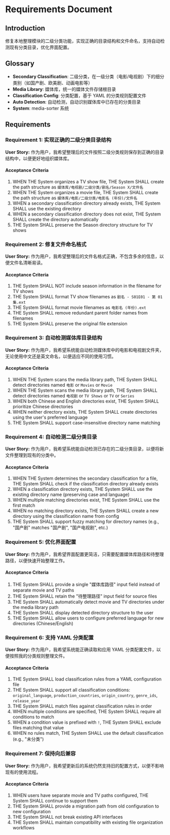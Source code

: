 # Requirements Document

## Introduction

修复本地整理模块的二级分类功能，实现正确的目录结构和文件命名，支持自动检测现有分类目录，优化界面配置。

## Glossary

- **Secondary Classification**: 二级分类，在一级分类（电影/电视剧）下的细分类别（如国产剧、欧美剧、动画电影等）
- **Media Library**: 媒体库，统一的媒体文件存储根目录
- **Classification Config**: 分类配置，基于 YAML 的分类规则配置文件
- **Auto Detection**: 自动检测，自动识别媒体库中已存在的分类目录
- **System**: media-sorter 系统

## Requirements

### Requirement 1: 实现正确的二级分类目录结构

**User Story:** 作为用户，我希望整理后的文件按照二级分类规则保存到正确的目录结构中，以便更好地组织媒体库。

#### Acceptance Criteria

1. WHEN THE System organizes a TV show file, THE System SHALL create the path structure as `媒体库/电视剧/二级分类/剧名/Season X/文件名`
2. WHEN THE System organizes a movie file, THE System SHALL create the path structure as `媒体库/电影/二级分类/电影名 (年份)/文件名`
3. WHEN a secondary classification directory already exists, THE System SHALL use the existing directory
4. WHEN a secondary classification directory does not exist, THE System SHALL create the directory automatically
5. THE System SHALL preserve the Season directory structure for TV shows

### Requirement 2: 修复文件命名格式

**User Story:** 作为用户，我希望整理后的文件名格式正确，不包含多余的信息，以便文件名清晰易读。

#### Acceptance Criteria

1. THE System SHALL NOT include season information in the filename for TV shows
2. THE System SHALL format TV show filenames as `剧名 - S01E01 - 第 01 集.ext`
3. THE System SHALL format movie filenames as `电影名 (年份).ext`
4. THE System SHALL remove redundant parent folder names from filenames
5. THE System SHALL preserve the original file extension

### Requirement 3: 自动检测媒体库目录结构

**User Story:** 作为用户，我希望系统能自动检测媒体库中的电影和电视剧文件夹，无论使用中文还是英文命名，以便适应不同的使用习惯。

#### Acceptance Criteria

1. WHEN THE System scans the media library path, THE System SHALL detect directories named `电影` or `Movies` or `Movie`
2. WHEN THE System scans the media library path, THE System SHALL detect directories named `电视剧` or `TV Shows` or `TV` or `Series`
3. WHEN both Chinese and English directories exist, THE System SHALL prioritize Chinese directories
4. WHEN neither directory exists, THE System SHALL create directories using the user's preferred language
5. THE System SHALL support case-insensitive directory name matching

### Requirement 4: 自动检测二级分类目录

**User Story:** 作为用户，我希望系统能自动检测已存在的二级分类目录，以便将新文件整理到现有的分类中。

#### Acceptance Criteria

1. WHEN THE System determines the secondary classification for a file, THE System SHALL check if the classification directory already exists
2. WHEN a classification directory exists, THE System SHALL use the existing directory name (preserving case and language)
3. WHEN multiple matching directories exist, THE System SHALL use the first match
4. WHEN no matching directory exists, THE System SHALL create a new directory using the classification name from config
5. THE System SHALL support fuzzy matching for directory names (e.g., "国产剧" matches "国产剧", "国产电视剧", etc.)

### Requirement 5: 优化界面配置

**User Story:** 作为用户，我希望界面配置更简洁，只需要配置媒体库路径和待整理路径，以便快速开始整理工作。

#### Acceptance Criteria

1. THE System SHALL provide a single "媒体库路径" input field instead of separate movie and TV paths
2. THE System SHALL retain the "待整理路径" input field for source files
3. THE System SHALL automatically detect movie and TV directories under the media library path
4. THE System SHALL display detected directory structure to the user
5. THE System SHALL allow users to configure preferred language for new directories (Chinese/English)

### Requirement 6: 支持 YAML 分类配置

**User Story:** 作为用户，我希望系统能正确读取和应用 YAML 分类配置文件，以便按照我的分类规则整理文件。

#### Acceptance Criteria

1. THE System SHALL load classification rules from a YAML configuration file
2. THE System SHALL support all classification conditions: `original_language`, `production_countries`, `origin_country`, `genre_ids`, `release_year`
3. THE System SHALL match files against classification rules in order
4. WHEN multiple conditions are specified, THE System SHALL require all conditions to match
5. WHEN a condition value is prefixed with `!`, THE System SHALL exclude files matching that value
6. WHEN no rules match, THE System SHALL use the default classification (e.g., "未分类")

### Requirement 7: 保持向后兼容

**User Story:** 作为用户，我希望更新后的系统仍然支持旧的配置方式，以便不影响现有的使用流程。

#### Acceptance Criteria

1. WHEN users have separate movie and TV paths configured, THE System SHALL continue to support them
2. THE System SHALL provide a migration path from old configuration to new configuration
3. THE System SHALL not break existing API interfaces
4. THE System SHALL maintain compatibility with existing file organization workflows
